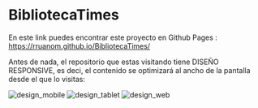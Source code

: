 # BibliotecaTimes

En este link puedes encontrar este proyecto en Github Pages : https://rruanom.github.io/BibliotecaTimes/

Antes de nada, el repositorio que estas visitando tiene DISEÑO RESPONSIVE, es deci, el contenido se optimizará al ancho de la pantalla desde el que lo visitas:

![design_mobile](./assets/Biblioteca_diseño_mobile.png)
![design_tablet](./assets/Biblioteca_diseño_Tablet.png)
![design_web](./assets/Biblioteca_diseño_web.png)